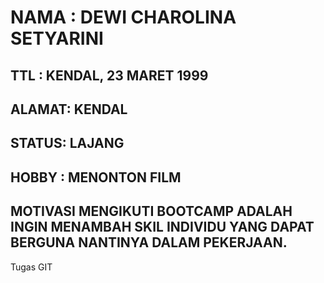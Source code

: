 # NAMA   : DEWI CHAROLINA SETYARINI
## TTL   : KENDAL, 23 MARET 1999
## ALAMAT: KENDAL
## STATUS: LAJANG
## HOBBY : MENONTON FILM
## MOTIVASI MENGIKUTI BOOTCAMP ADALAH INGIN MENAMBAH SKIL INDIVIDU YANG DAPAT BERGUNA NANTINYA DALAM PEKERJAAN.
Tugas GIT
